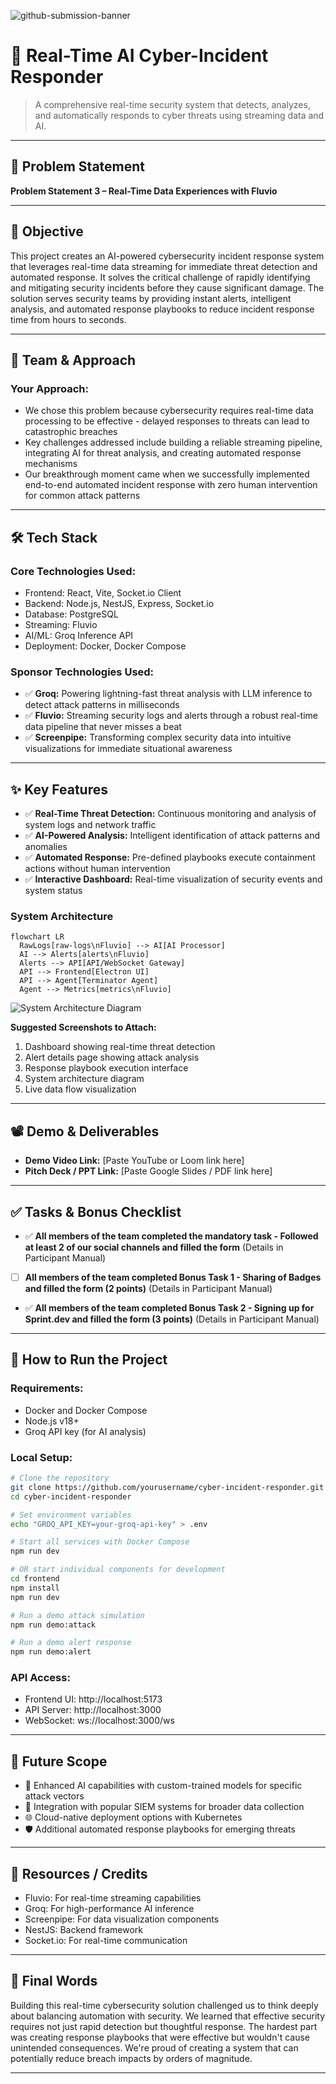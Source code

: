 ![github-submission-banner](https://github.com/user-attachments/assets/a1493b84-e4e2-456e-a791-ce35ee2bcf2f)

# 🚀 Real-Time AI Cyber-Incident Responder

> A comprehensive real-time security system that detects, analyzes, and automatically responds to cyber threats using streaming data and AI.

---

## 📌 Problem Statement

**Problem Statement 3 – Real-Time Data Experiences with Fluvio**

---

## 🎯 Objective

This project creates an AI-powered cybersecurity incident response system that leverages real-time data streaming for immediate threat detection and automated response. It solves the critical challenge of rapidly identifying and mitigating security incidents before they cause significant damage. The solution serves security teams by providing instant alerts, intelligent analysis, and automated response playbooks to reduce incident response time from hours to seconds.

---

## 🧠 Team & Approach

### Your Approach:  
- We chose this problem because cybersecurity requires real-time data processing to be effective - delayed responses to threats can lead to catastrophic breaches
- Key challenges addressed include building a reliable streaming pipeline, integrating AI for threat analysis, and creating automated response mechanisms
- Our breakthrough moment came when we successfully implemented end-to-end automated incident response with zero human intervention for common attack patterns

---

## 🛠️ Tech Stack

### Core Technologies Used:
- Frontend: React, Vite, Socket.io Client
- Backend: Node.js, NestJS, Express, Socket.io
- Database: PostgreSQL
- Streaming: Fluvio
- AI/ML: Groq Inference API
- Deployment: Docker, Docker Compose

### Sponsor Technologies Used:
- ✅ **Groq:** Powering lightning-fast threat analysis with LLM inference to detect attack patterns in milliseconds  
- ✅ **Fluvio:** Streaming security logs and alerts through a robust real-time data pipeline that never misses a beat  
- ✅ **Screenpipe:** Transforming complex security data into intuitive visualizations for immediate situational awareness

---

## ✨ Key Features

- ✅ **Real-Time Threat Detection:** Continuous monitoring and analysis of system logs and network traffic  
- ✅ **AI-Powered Analysis:** Intelligent identification of attack patterns and anomalies  
- ✅ **Automated Response:** Pre-defined playbooks execute containment actions without human intervention  
- ✅ **Interactive Dashboard:** Real-time visualization of security events and system status  

### System Architecture

```mermaid
flowchart LR
  RawLogs[raw-logs\nFluvio] --> AI[AI Processor]
  AI --> Alerts[alerts\nFluvio]
  Alerts --> API[API/WebSocket Gateway]
  API --> Frontend[Electron UI]
  API --> Agent[Terminator Agent]
  Agent --> Metrics[metrics\nFluvio]
```

![System Architecture Diagram](docs/images/architecture-diagram.svg)

**Suggested Screenshots to Attach:**
1. Dashboard showing real-time threat detection
2. Alert details page showing attack analysis
3. Response playbook execution interface
4. System architecture diagram
5. Live data flow visualization

---

## 📽️ Demo & Deliverables

- **Demo Video Link:** [Paste YouTube or Loom link here]  
- **Pitch Deck / PPT Link:** [Paste Google Slides / PDF link here]  

---

## ✅ Tasks & Bonus Checklist

- ✅ **All members of the team completed the mandatory task - Followed at least 2 of our social channels and filled the form** (Details in Participant Manual)  
- [ ] **All members of the team completed Bonus Task 1 - Sharing of Badges and filled the form (2 points)**  (Details in Participant Manual)
- ✅ **All members of the team completed Bonus Task 2 - Signing up for Sprint.dev and filled the form (3 points)**  (Details in Participant Manual)

---

## 🧪 How to Run the Project

### Requirements:
- Docker and Docker Compose
- Node.js v18+
- Groq API key (for AI analysis)

### Local Setup:
```bash
# Clone the repository
git clone https://github.com/yourusername/cyber-incident-responder.git
cd cyber-incident-responder

# Set environment variables
echo "GROQ_API_KEY=your-groq-api-key" > .env

# Start all services with Docker Compose
npm run dev

# OR start individual components for development
cd frontend
npm install
npm run dev

# Run a demo attack simulation
npm run demo:attack

# Run a demo alert response
npm run demo:alert
```

### API Access:
- Frontend UI: http://localhost:5173
- API Server: http://localhost:3000
- WebSocket: ws://localhost:3000/ws

---

## 🧬 Future Scope

- 🧠 Enhanced AI capabilities with custom-trained models for specific attack vectors
- 🔄 Integration with popular SIEM systems for broader data collection
- 🌐 Cloud-native deployment options with Kubernetes
- 🛡️ Additional automated response playbooks for emerging threats

---

## 📎 Resources / Credits

- Fluvio: For real-time streaming capabilities
- Groq: For high-performance AI inference
- Screenpipe: For data visualization components
- NestJS: Backend framework
- Socket.io: For real-time communication

---

## 🏁 Final Words

Building this real-time cybersecurity solution challenged us to think deeply about balancing automation with security. We learned that effective security requires not just rapid detection but thoughtful response. The hardest part was creating response playbooks that were effective but wouldn't cause unintended consequences. We're proud of creating a system that can potentially reduce breach impacts by orders of magnitude.

--- 